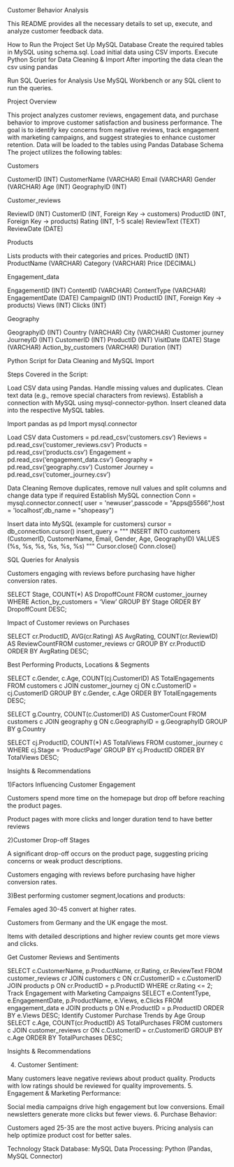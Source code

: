 Customer Behavior Analysis

This README provides all the necessary details to set up, execute, and analyze customer feedback data. 

How to Run the Project
Set Up MySQL Database
Create the required tables in MySQL using schema.sql.
Load initial data using CSV imports.
Execute Python Script for Data Cleaning & Import
After importing the data clean the csv using pandas

Run SQL Queries for Analysis
Use MySQL Workbench or any SQL client to run the queries.




Project Overview

This project analyzes customer reviews, engagement data, and purchase behavior to improve customer satisfaction and business performance. The goal is to identify key concerns from negative reviews, track engagement with marketing campaigns, and suggest strategies to enhance customer retention. Data will be loaded to the tables using Pandas 
Database Schema
The project utilizes the following tables:

Customers

CustomerID (INT)
CustomerName (VARCHAR)
Email (VARCHAR)
Gender (VARCHAR)
Age (INT)
GeographyID (INT)

Customer_reviews


ReviewID (INT)
CustomerID (INT, Foreign Key -> customers)
ProductID (INT, Foreign Key -> products)
Rating (INT, 1-5 scale)
ReviewText (TEXT)
ReviewDate (DATE)

Products

Lists products with their categories and prices.
ProductID (INT)
ProductName (VARCHAR)
Category (VARCHAR)
Price (DECIMAL)

Engagement_data

EngagementID (INT)
ContentID (VARCHAR)
ContentType (VARCHAR)
EngagementDate (DATE)
CampaignID (INT)
ProductID (INT, Foreign Key -> products)
Views (INT)
Clicks (INT)

Geography

GeographyID (INT)
Country (VARCHAR)
City (VARCHAR)
Customer journey
JourneyID (INT)
CustomerID (INT)
 ProductID (INT)
VisitDate (DATE)
Stage (VARCHAR)
Action_by_customers (VARCHAR)
 Duration (INT)

Python Script for Data Cleaning and MySQL Import

Steps Covered in the Script:

Load CSV data using Pandas.
Handle missing values and duplicates.
Clean text data (e.g., remove special characters from reviews).
Establish a connection with MySQL using mysql-connector-python.
Insert cleaned data into the respective MySQL tables.

Import pandas as pd 
Import mysql.connector

Load CSV data
Customers = pd.read_csv(‘customers.csv’) 
Reviews = pd.read_csv(‘customer_reviews.csv’)
Products = pd.read_csv(‘products.csv’) 
Engagement = pd.read_csv(‘engagement_data.csv’) 
Geography = pd.read_csv(‘geography.csv’)
Customer Journey = pd.read_csv(‘cutomer_journey.csv’)

Data Cleaning
Remove duplicates, remove null values and split columns and change data type if required 
Establish MySQL connection
Conn = mysql.connector.connect( user  = 'newuser',passcode = "Apps@5566",host = 'localhost',db_name = "shopeasy")

Insert data into MySQL (example for customers)
cursor = db_connection.cursor()
insert_query = """
INSERT INTO customers (CustomerID, CustomerName, Email, Gender, Age, GeographyID)
VALUES (%s, %s, %s, %s, %s, %s) """
 Cursor.close() Conn.close()

SQL Queries for Analysis

Customers engaging with reviews before purchasing have higher conversion rates.

SELECT Stage, COUNT(*) AS DropoffCount FROM customer_journey WHERE Action_by_customers = ‘View’ GROUP BY Stage ORDER BY DropoffCount DESC;

Impact of Customer reviews on Purchases

SELECT cr.ProductID, AVG(cr.Rating) AS AvgRating, COUNT(cr.ReviewID) AS ReviewCountFROM customer_reviews cr GROUP BY cr.ProductID
ORDER BY AvgRating DESC;

Best Performing Products, Locations & Segments

SELECT c.Gender, c.Age, COUNT(cj.CustomerID) AS TotalEngagements
FROM customers c JOIN customer_journey cj ON c.CustomerID = cj.CustomerID GROUP BY c.Gender, c.Age ORDER BY TotalEngagements DESC;

SELECT g.Country, COUNT(c.CustomerID) AS CustomerCount
FROM customers c JOIN geography g ON c.GeographyID = g.GeographyID GROUP BY g.Country


SELECT cj.ProductID, COUNT(*) AS TotalViews FROM customer_journey c
WHERE cj.Stage = ‘ProductPage’ GROUP BY cj.ProductID
ORDER BY TotalViews DESC;

Insights & Recommendations

1)Factors Influencing Customer Engagement
 
Customers spend more time on the homepage but drop off before reaching the product pages.
 
Product pages with more clicks and longer duration tend to have better reviews


2)Customer Drop-off Stages
 
A significant drop-off occurs on the product page, suggesting pricing concerns or weak product descriptions.
 
Customers engaging with reviews before purchasing have higher conversion rates.


 
3)Best performing customer segment,locations and products: 

Females aged 30-45 convert at higher rates.

Customers from Germany and the UK engage the most.
 
Items with detailed descriptions and higher review counts get more views and clicks.


Get Customer Reviews and Sentiments

SELECT c.CustomerName, p.ProductName, cr.Rating, cr.ReviewText FROM customer_reviews cr JOIN customers c ON cr.CustomerID = c.CustomerID JOIN products p ON cr.ProductID = p.ProductID WHERE cr.Rating <= 2;
Track Engagement with Marketing Campaigns
SELECT e.ContentType, e.EngagementDate, p.ProductName, e.Views, e.Clicks FROM engagement_data e JOIN products p ON e.ProductID = p.ProductID ORDER BY e.Views DESC;
Identify Customer Purchase Trends by Age Group
SELECT c.Age, COUNT(cr.ProductID) AS TotalPurchases FROM customers c JOIN customer_reviews cr ON c.CustomerID = cr.CustomerID GROUP BY c.Age ORDER BY TotalPurchases DESC;

Insights & Recommendations

4.  Customer Sentiment:

Many customers leave negative reviews about product quality.
Products with low ratings should be reviewed for quality improvements.
5. Engagement & Marketing Performance:

Social media campaigns drive high engagement but low conversions.
Email newsletters generate more clicks but fewer views.
6. Purchase Behavior:

Customers aged 25-35 are the most active buyers.
Pricing analysis can help optimize product cost for better sales.



Technology Stack
Database: MySQL
Data Processing: Python (Pandas, MySQL Connector)


